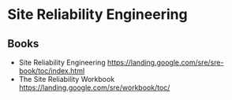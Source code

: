 # Site Reliability Engineering

## Books

* Site Reliability Engineering
  https://landing.google.com/sre/sre-book/toc/index.html
* The Site Reliability Workbook
  https://landing.google.com/sre/workbook/toc/
